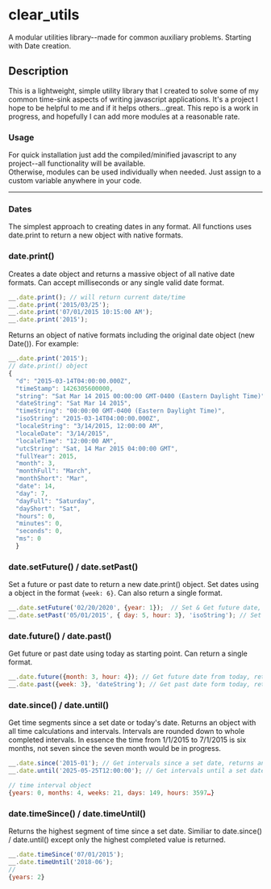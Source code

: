# clear_utils
A modular utilities library--made for common auxiliary problems. Starting with Date creation.

## Description
This is a lightweight, simple utility library that I created to solve some of my common time-sink aspects
of writing javascript applications.  It's a project I hope to be helpful to me and if it helps others...great.
This repo is a work in progress, and hopefully I can add more modules at a reasonable rate.

### Usage
For quick installation just add the compiled/minified javascript to any project--all functionality will be available.  
Otherwise, modules can be used individually when needed. Just assign to a custom variable anywhere in your code.

***

### Dates
The simplest approach to creating dates in any format.  All functions uses date.print to return a new object with native formats.

### date.print()
Creates a date object and returns a massive object of all native date formats.  Can accept milliseconds or any single 
valid date format.

```javascript
__.date.print(); // will return current date/time
__.date.print('2015/03/25'); 
__.date.print('07/01/2015 10:15:00 AM');
__.date.print('2015');
```

Returns an object of native formats including the original date object (new Date()). For example:

```javascript
__.date.print('2015');
// date.print() object
{
  "d": "2015-03-14T04:00:00.000Z",
  "timeStamp": 1426305600000,
  "string": "Sat Mar 14 2015 00:00:00 GMT-0400 (Eastern Daylight Time)",
  "dateString": "Sat Mar 14 2015",
  "timeString": "00:00:00 GMT-0400 (Eastern Daylight Time)",
  "isoString": "2015-03-14T04:00:00.000Z",
  "localeString": "3/14/2015, 12:00:00 AM",
  "localeDate": "3/14/2015",
  "localeTime": "12:00:00 AM",
  "utcString": "Sat, 14 Mar 2015 04:00:00 GMT",
  "fullYear": 2015,
  "month": 3,
  "monthFull": "March",
  "monthShort": "Mar",
  "date": 14,
  "day": 7,
  "dayFull": "Saturday",
  "dayShort": "Sat",
  "hours": 0,
  "minutes": 0,
  "seconds": 0,
  "ms": 0
  }
```

### date.setFuture() / date.setPast()
Set a future or past date to return a new date.print() object. Set dates using a object in the format `{week: 6}`. Can also return a single format. 

```javascript
__.date.setFuture('02/20/2020', {year: 1});  // Set & Get future date, returns a new date object
__.date.setPast('05/01/2015', { day: 5, hour: 3}, 'isoString'); // Set & Get past date, return an ISO formatted string
```

### date.future() / date.past()
Get future or past date using today as starting point. Can return a single format.

```javascript
__.date.future({month: 3, hour: 4}); // Get future date from today, returns a new date object
__.date.past({week: 3}, 'dateString'); // Get past date form today, returns a date string
```

### date.since() / date.until()
Get time segments since a set date or today's date. Returns an object with all time calculations and intervals. Intervals are rounded down
to whole completed intervals.  In essence the time from 1/1/2015 to 7/1/2015 is six months, not seven since the seven month would be in progress.

```javascript
__.date.since('2015-01'); // Get intervals since a set date, returns an object
__.date.until('2025-05-25T12:00:00'); // Get intervals until a set date, returns an object

// time interval object
{years: 0, months: 4, weeks: 21, days: 149, hours: 3597…}
```

### date.timeSince() / date.timeUntil()
Returns the highest segment of time since a set date. Similiar to date.since() / date.until() except only the highest completed value is returned.

```javascript
__.date.timeSince('07/01/2015');
__.date.timeUntil('2018-06');
// 
{years: 2}
```

